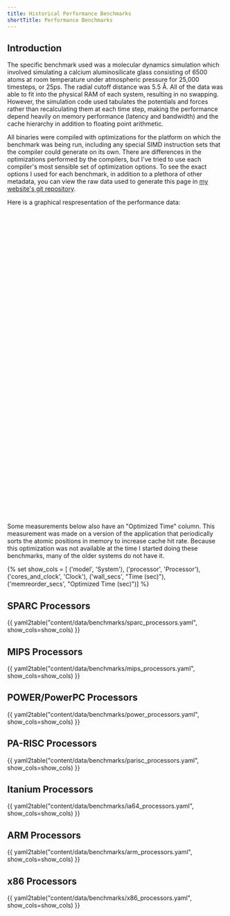 ```yaml
---
title: Historical Performance Benchmarks
shortTitle: Performance Benchmarks
---
```


## Introduction

The specific benchmark used was a molecular dynamics simulation which involved
simulating a calcium aluminosilicate glass consisting of 6500 atoms at room
temperature under atmospheric pressure for 25,000 timesteps, or 25ps. The
radial cutoff distance was 5.5 Å. All of the data was able to fit into the
physical RAM of each system, resulting in no swapping. However, the simulation
code used tabulates the potentials and forces rather than recalculating them
at each time step, making the performance depend heavily on memory performance
(latency and bandwidth) and the cache hierarchy in addition to floating point
arithmetic.

All binaries were compiled with optimizations for the platform on which the
benchmark was being run, including any special SIMD instruction sets that the
compiler could generate on its own. There are differences in the optimizations
performed by the compilers, but I've tried to use each compiler's most
sensible set of optimization options.  To see the exact options I used for
each benchmark, in addition to a plethora of other metadata, you can view the
raw data used to generate this page in [my website's git repository].

Here is a graphical respresentation of the performance data:

<div id="barchart" style="width: 100%; height: 700px; margin-bottom: 1rem"></div>

Some measurements below also have an "Optimized Time" column.  This measurement
was made on a version of the application that periodically sorts the atomic
positions in memory to increase cache hit rate.  Because this optimization was
not available at the time I started doing these benchmarks, many of the older
systems do not have it.

{%
set show_cols = [
    ('model', 'System'),
    ('processor', 'Processor'),
    ('cores_and_clock', 'Clock'),
    ('wall_secs', "Time (sec)"),
    ('memreorder_secs', "Optimized Time (sec)")]
%}

## SPARC Processors

{{ yaml2table("content/data/benchmarks/sparc_processors.yaml", show_cols=show_cols) }}

## MIPS Processors

{{ yaml2table("content/data/benchmarks/mips_processors.yaml", show_cols=show_cols) }}

## POWER/PowerPC Processors

{{ yaml2table("content/data/benchmarks/power_processors.yaml", show_cols=show_cols) }}

## PA-RISC Processors

{{ yaml2table("content/data/benchmarks/parisc_processors.yaml", show_cols=show_cols) }}

## Itanium Processors

{{ yaml2table("content/data/benchmarks/ia64_processors.yaml", show_cols=show_cols) }}

## ARM Processors

{{ yaml2table("content/data/benchmarks/arm_processors.yaml", show_cols=show_cols) }}

## x86 Processors

{{ yaml2table("content/data/benchmarks/x86_processors.yaml", show_cols=show_cols) }}

<script src="https://cdn.plot.ly/plotly-latest.min.js"></script>
<script src="benchmark-plot.js"></script>

[my website's git repository]: https://github.com/glennklockwood/limelead/tree/master/content/data/benchmarks
